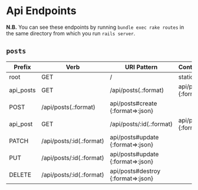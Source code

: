# Api Endpoints

**N.B.** You can see these endpoints by running `bundle exec rake routes` in the same directory from which you run `rails server`.

## `posts`

   Prefix | Verb | URI Pattern | Controller#Action
   ---|---|---|---
root | GET | / | static_pages#root
api_posts | GET | /api/posts(.:format) | api/posts#index {:format=>:json}
 | POST | /api/posts(.:format) | api/posts#create {:format=>:json}
 api_post | GET | /api/posts/:id(.:format) | api/posts#show {:format=>:json}
 | PATCH | /api/posts/:id(.:format) | api/posts#update {:format=>:json}
 | PUT | /api/posts/:id(.:format) | api/posts#update {:format=>:json}
 | DELETE | /api/posts/:id(.:format) | api/posts#destroy {:format=>:json}